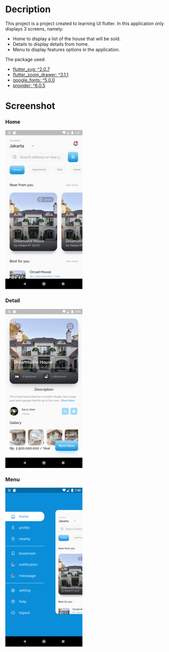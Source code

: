 # Decription

This project is a project created to learning UI flutter.
In this application only displays 3 screens, namely:

- Home to display a list of the house that will be sold.
- Details to display details from home.
- Menu to display features options in the application.

The package used:

- [flutter_svg: ^2.0.7](https://pub.dev/packages/flutter_svg)
- [flutter_zoom_drawer: ^3.1.1](https://pub.dev/packages/flutter_zoom_drawer)
- [google_fonts: ^5.0.0](https://pub.dev/packages/google_fonts)
- [provider: ^6.0.5](https://pub.dev/packages/provider)

# Screenshot

### Home

<img src="Screenshot/home_page.png" alt="Home Page" height="500">

### Detail

<img src="Screenshot/detail_page.png" alt="Detail Page" height="500">

### Menu

<img src="Screenshot/hidden_zoom_drawer.png" alt="Menu Page" height="500">
